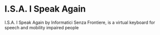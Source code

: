 I.S.A. I Speak Again
=========

I.S.A. I Speak Again by Informatici Senza Frontiere, is a virtual keyboard for speech and mobility impaired people